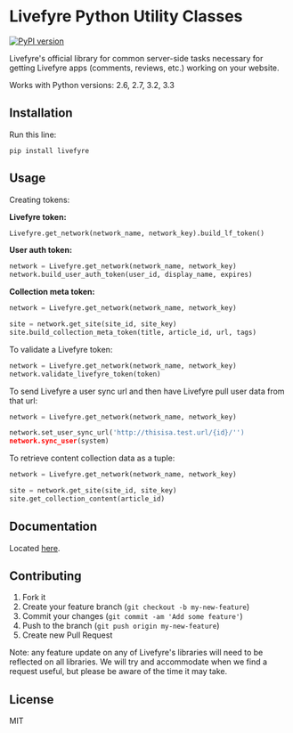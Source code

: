 # Livefyre Python Utility Classes
[![PyPI version](https://badge.fury.io/py/livefyre.png)](http://badge.fury.io/py/livefyre)

Livefyre's official library for common server-side tasks necessary for getting Livefyre apps (comments, reviews, etc.) working on your website.

Works with Python versions: 2.6, 2.7, 3.2, 3.3

## Installation

Run this line:

    pip install livefyre

## Usage

Creating tokens:

**Livefyre token:**

```python
Livefyre.get_network(network_name, network_key).build_lf_token()
```

**User auth token:**

```python
network = Livefyre.get_network(network_name, network_key)
network.build_user_auth_token(user_id, display_name, expires)
```

**Collection meta token:**

```python
network = Livefyre.get_network(network_name, network_key)

site = network.get_site(site_id, site_key)
site.build_collection_meta_token(title, article_id, url, tags)
```

To validate a Livefyre token:

```python
network = Livefyre.get_network(network_name, network_key)
network.validate_livefyre_token(token)
```

To send Livefyre a user sync url and then have Livefyre pull user data from that url:

```python
network = Livefyre.get_network(network_name, network_key)

network.set_user_sync_url('http://thisisa.test.url/{id}/'')
network.sync_user(system)
```

To retrieve content collection data as a tuple:

```python
network = Livefyre.get_network(network_name, network_key)

site = network.get_site(site_id, site_key)
site.get_collection_content(article_id)
```

## Documentation

Located [here](http://answers.livefyre.com/libraries).

## Contributing

1. Fork it
2. Create your feature branch (`git checkout -b my-new-feature`)
3. Commit your changes (`git commit -am 'Add some feature'`)
4. Push to the branch (`git push origin my-new-feature`)
5. Create new Pull Request

Note: any feature update on any of Livefyre's libraries will need to be reflected on all libraries. We will try and accommodate when we find a request useful, but please be aware of the time it may take.

## License

MIT